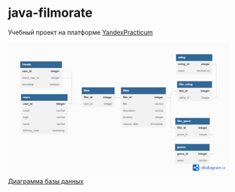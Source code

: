 # java-filmorate

Учебный проект на платформе [YandexPracticum](https://practicum.yandex.ru)

![Диаграмма базы данных](.\src\main\resources\static\Untitled.png)
[Диаграмма базы данных](https://dbdiagram.io/d/647858dd722eb77494336774)
